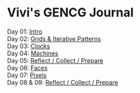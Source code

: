 # Vivi's GENCG Journal

Day 01: [Intro](day01.md) <br/>
Day 02: [Grids & Iterative Patterns](day02.md) <br/>
Day 03: [Clocks](day03.md) <br/>
Day 04: [Machines](day04.md) <br/>
Day 05: [Reflect / Collect / Prepare](day05.md) <br/>
Day 06: [Faces](day06.md) <br/>
Day 07: [Pixels](day07.md) <br/>
Day 08 & 09: [Reflect / Collect / Prepare](day08_09.md) <br/>